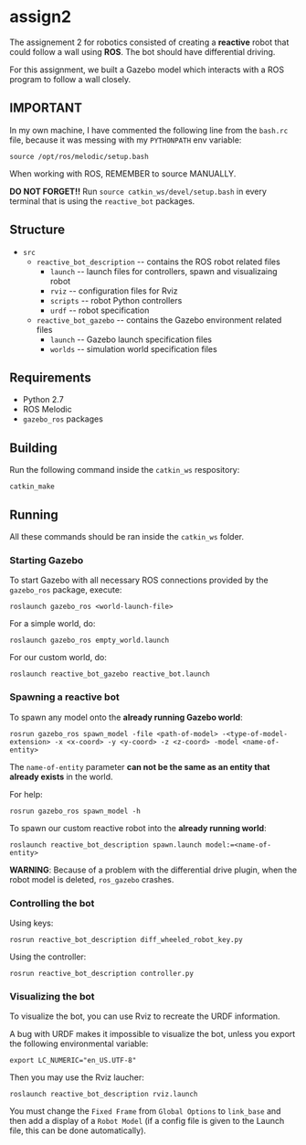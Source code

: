 # assign2

The assignement 2 for robotics consisted of creating a **reactive** robot that could follow a wall using **ROS**. The bot should have differential driving.

For this assignment, we built a Gazebo model which interacts with a ROS program to follow a wall closely.

## IMPORTANT

In my own machine, I have commented the following line from the `bash.rc` file, because it was messing with my `PYTHONPATH` env variable:

```
source /opt/ros/melodic/setup.bash 
```

When working with ROS, REMEMBER to source MANUALLY.

**DO NOT FORGET!!** Run `source catkin_ws/devel/setup.bash` in every terminal that is using the `reactive_bot` packages.


## Structure

- `src`
    - `reactive_bot_description` -- contains the ROS robot related files
        - `launch` -- launch files for controllers, spawn and visualizaing robot
        - `rviz` -- configuration files for Rviz
        - `scripts` -- robot Python controllers
        - `urdf` -- robot specification
    - `reactive_bot_gazebo` -- contains the Gazebo environment related files
        - `launch` -- Gazebo launch specification files 
        - `worlds` -- simulation world specification files

## Requirements

- Python 2.7
- ROS Melodic
- `gazebo_ros` packages

## Building

Run the following command inside the `catkin_ws` respository:

```catkin_make```

## Running

All these commands should be ran inside the `catkin_ws` folder.

### Starting Gazebo

To start Gazebo with all necessary ROS connections provided by the `gazebo_ros` package, execute:

```roslaunch gazebo_ros <world-launch-file>```

For a simple world, do:

```roslaunch gazebo_ros empty_world.launch```

For our custom world, do:

```roslaunch reactive_bot_gazebo reactive_bot.launch```

### Spawning a reactive bot

To spawn any model onto the **already running Gazebo world**:

```rosrun gazebo_ros spawn_model -file <path-of-model> -<type-of-model-extension> -x <x-coord> -y <y-coord> -z <z-coord> -model <name-of-entity>```

The `name-of-entity` parameter **can not be the same as an entity that already exists** in the world.

For help:

```rosrun gazebo_ros spawn_model -h```

To spawn our custom reactive robot into the **already running world**:

```roslaunch reactive_bot_description spawn.launch model:=<name-of-entity>```

**WARNING**: Because of a problem with the differential drive plugin, when the robot model is deleted, `ros_gazebo` crashes.

### Controlling the bot

Using keys:

```rosrun reactive_bot_description diff_wheeled_robot_key.py```

Using the controller:

```rosrun reactive_bot_description controller.py```

### Visualizing the bot

To visualize the bot, you can use Rviz to recreate the URDF information.

A bug with URDF makes it impossible to visualize the bot, unless you export the following environmental variable:

```export LC_NUMERIC="en_US.UTF-8"```

Then you may use the Rviz laucher:

```roslaunch reactive_bot_description rviz.launch```

You must change the `Fixed Frame` from `Global Options` to `link_base` and then add a display of a `Robot Model` (if a config file is given to the Launch file, this can be done automatically). 
